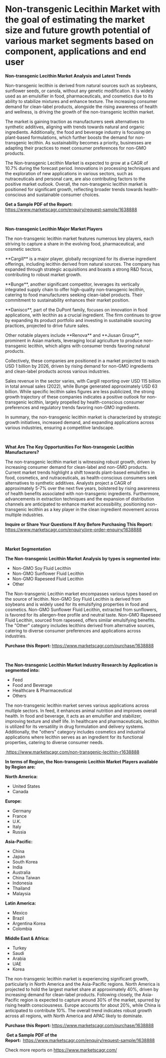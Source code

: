 <p><h1>Non-transgenic Lecithin Market with the goal of estimating the market size and future growth potential of various market segments based on component, applications and end user</h1></p><p><strong>Non-transgenic Lecithin Market Analysis and Latest Trends</strong></p>
<p><p>Non-transgenic lecithin is derived from natural sources such as soybeans, sunflower seeds, or canola, without any genetic modification. It is widely used as an emulsifier in food, pharmaceuticals, and cosmetics due to its ability to stabilize mixtures and enhance texture. The increasing consumer demand for clean-label products, alongside the rising awareness of health and wellness, is driving the growth of the non-transgenic lecithin market. </p><p>The market is gaining traction as manufacturers seek alternatives to synthetic additives, aligning with trends towards natural and organic ingredients. Additionally, the food and beverage industry is focusing on plant-based formulations, which further boosts the demand for non-transgenic lecithin. As sustainability becomes a priority, businesses are adapting their practices to meet consumer preferences for non-GMO products.</p><p>The Non-transgenic Lecithin Market is expected to grow at a CAGR of 10.7% during the forecast period. Innovations in processing techniques and the exploration of new applications in various sectors, such as nutraceuticals and personal care, are also contributing factors to the positive market outlook. Overall, the non-transgenic lecithin market is positioned for significant growth, reflecting broader trends towards health-conscious and sustainable consumer choices.</p></p>
<p><strong>Get a Sample PDF of the Report:&nbsp;</strong> <a href="https://www.marketscagr.com/enquiry/request-sample/1638888?utm_campaign=2987&utm_medium=2&utm_source=Github&utm_content=ia&utm_term=02042025&utm_id=non-transgenic-lecithin">https://www.marketscagr.com/enquiry/request-sample/1638888</a></p>
<p>&nbsp;</p>
<p><strong>Non-transgenic Lecithin Major Market Players</strong></p>
<p><p>The non-transgenic lecithin market features numerous key players, each striving to capture a share in the evolving food, pharmaceutical, and cosmetic sectors. </p><p>**Cargill** is a major player, globally recognized for its diverse ingredient offerings, including lecithin derived from natural sources. The company has expanded through strategic acquisitions and boasts a strong R&D focus, contributing to robust market growth. </p><p>**Bunge**, another significant competitor, leverages its vertically integrated supply chain to offer high-quality non-transgenic lecithin, catering to food manufacturers seeking clean-label products. Their commitment to sustainability enhances their market position. </p><p>**Danisco**, part of the DuPont family, focuses on innovation in food applications, with lecithin as a crucial ingredient. The firm continues to grow by expanding its product portfolio and investing in sustainable sourcing practices, projected to drive future sales. </p><p>Other notable players include **Renova** and **Jiusan Group**, prominent in Asian markets, leveraging local agriculture to produce non-transgenic lecithin, which aligns with consumer trends favoring natural products. </p><p>Collectively, these companies are positioned in a market projected to reach USD 1 billion by 2026, driven by rising demand for non-GMO ingredients and clean-label products across various industries. </p><p>Sales revenue in the sector varies, with Cargill reporting over USD 115 billion in total annual sales (2022), while Bunge generated approximately USD 63 billion. While specific lecithin sales figures are less publicized, the strong growth trajectory of these companies indicates a positive outlook for non-transgenic lecithin, largely propelled by health-conscious consumer preferences and regulatory trends favoring non-GMO ingredients. </p><p>In summary, the non-transgenic lecithin market is characterized by strategic growth initiatives, increased demand, and expanding applications across various industries, ensuring a competitive landscape.</p></p>
<p>&nbsp;</p>
<p><strong>What Are The Key Opportunities For Non-transgenic Lecithin Manufacturers?</strong></p>
<p><p>The non-transgenic lecithin market is witnessing robust growth, driven by increasing consumer demand for clean-label and non-GMO products. Current market trends highlight a shift towards plant-based emulsifiers in food, cosmetics, and nutraceuticals, as health-conscious consumers seek alternatives to synthetic additives. Analysts project a CAGR of approximately 5-7% over the next five years, bolstered by rising awareness of health benefits associated with non-transgenic ingredients. Furthermore, advancements in extraction techniques and the expansion of distribution channels are anticipated to enhance market accessibility, positioning non-transgenic lecithin as a key player in the clean ingredient movement across multiple industries.</p></p>
<p><strong>Inquire or Share Your Questions If Any Before Purchasing This Report:</strong> <a href="https://www.marketscagr.com/enquiry/pre-order-enquiry/1638888?utm_campaign=2987&utm_medium=2&utm_source=Github&utm_content=ia&utm_term=02042025&utm_id=non-transgenic-lecithin">https://www.marketscagr.com/enquiry/pre-order-enquiry/1638888</a></p>
<p>&nbsp;</p>
<p><strong>Market Segmentation</strong></p>
<p><strong>The Non-transgenic Lecithin Market Analysis by types is segmented into:</strong></p>
<p><ul><li>Non-GMO Soy Fluid Lecithin</li><li>Non-GMO Sunflower Fluid Lecithin</li><li>Non-GMO Rapeseed Fluid Lecithin</li><li>Other</li></ul></p>
<p><p>The Non-transgenic Lecithin market encompasses various types based on the source of lecithin. Non-GMO Soy Fluid Lecithin is derived from soybeans and is widely used for its emulsifying properties in food and cosmetics. Non-GMO Sunflower Fluid Lecithin, extracted from sunflowers, is favored for its allergen-free profile and neutral taste. Non-GMO Rapeseed Fluid Lecithin, sourced from rapeseed, offers similar emulsifying benefits. The "Other" category includes lecithins derived from alternative sources, catering to diverse consumer preferences and applications across industries.</p></p>
<p><strong>Purchase this Report:&nbsp;</strong><a href="https://www.marketscagr.com/purchase/1638888?utm_campaign=2987&utm_medium=2&utm_source=Github&utm_content=ia&utm_term=02042025&utm_id=non-transgenic-lecithin">https://www.marketscagr.com/purchase/1638888</a></p>
<p>&nbsp;</p>
<p><strong>The Non-transgenic Lecithin Market Industry Research by Application is segmented into:</strong></p>
<p><ul><li>Feed</li><li>Food and Beverage</li><li>Healthcare & Pharmaceutical</li><li>Others</li></ul></p>
<p><p>The non-transgenic lecithin market serves various applications across multiple sectors. In feed, it enhances animal nutrition and improves overall health. In food and beverage, it acts as an emulsifier and stabilizer, improving texture and shelf life. In healthcare and pharmaceuticals, lecithin is utilized for its versatility in drug formulation and delivery systems. Additionally, the "others" category includes cosmetics and industrial applications where lecithin serves as an ingredient for its functional properties, catering to diverse consumer needs.</p></p>
<p><a href="https://www.marketscagr.com/non-transgenic-lecithin-r1638888?utm_campaign=2987&utm_medium=2&utm_source=Github&utm_content=ia&utm_term=02042025&utm_id=non-transgenic-lecithin">&nbsp;https://www.marketscagr.com/non-transgenic-lecithin-r1638888</a></p>
<p><strong>In terms of Region, the Non-transgenic Lecithin Market Players available by Region are:</strong></p>
<p>
    <p> <strong> North America: </strong>
        <ul>
            <li>United States</li>
            <li>Canada</li>
        </ul>
        </p> 
    <p> <strong> Europe: </strong>
        <ul>
            <li>Germany</li>
            <li>France</li>
            <li>U.K.</li>
            <li>Italy</li>
            <li>Russia</li>
        </ul>
        </p> 
    <p> <strong> Asia-Pacific: </strong>
        <ul>
            <li>China</li>
            <li>Japan</li>
            <li>South Korea</li>
            <li>India</li>
            <li>Australia</li>
            <li>China Taiwan</li>
            <li>Indonesia</li>
            <li>Thailand</li>
            <li>Malaysia</li>
        </ul>
        </p> 
    <p> <strong> Latin America: </strong>
        <ul>
            <li>Mexico</li>
            <li>Brazil</li>
            <li>Argentina Korea</li>
            <li>Colombia</li>
        </ul>
        </p> 
    <p> <strong> Middle East & Africa: </strong>
        <ul>
            <li>Turkey</li>
            <li>Saudi</li>
            <li>Arabia</li>
            <li>UAE</li>
            <li>Korea</li>
        </ul>
    </p>
    </p>
<p><p>The non-transgenic lecithin market is experiencing significant growth, particularly in North America and the Asia-Pacific regions. North America is projected to hold the largest market share at approximately 40%, driven by increasing demand for clean-label products. Following closely, the Asia-Pacific region is expected to capture around 30% of the market, spurred by rising health consciousness. Europe accounts for about 20%, while China is anticipated to contribute 10%. The overall trend indicates robust growth across all regions, with North America and APAC likely to dominate.</p></p>
<p><strong>Purchase this Report: </strong><a href="https://www.marketscagr.com/purchase/1638888?utm_campaign=2987&utm_medium=2&utm_source=Github&utm_content=ia&utm_term=02042025&utm_id=non-transgenic-lecithin">https://www.marketscagr.com/purchase/1638888</a></p>
<p>&nbsp;<strong>Get a Sample PDF of the Report:&nbsp;&nbsp;</strong><a href="https://www.marketscagr.com/enquiry/request-sample/1638888?utm_campaign=2987&utm_medium=2&utm_source=Github&utm_content=ia&utm_term=02042025&utm_id=non-transgenic-lecithin">https://www.marketscagr.com/enquiry/request-sample/1638888</a></p>
<p><strong></strong></p>
<p>Check more reports on <a href="https://www.marketscagr.com/?utm_campaign=2987&utm_medium=2&utm_source=Github&utm_content=ia&utm_term=02042025&utm_id=non-transgenic-lecithin">https://www.marketscagr.com/</a></p>